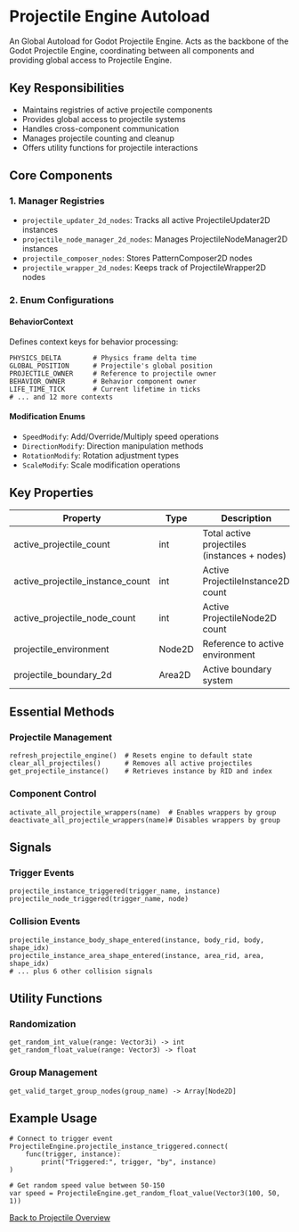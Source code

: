 # Projectile Engine Autoload
An Global Autoload for Godot Projectile Engine. Acts as the backbone of the Godot Projectile Engine, coordinating between all components and providing global access to Projectile Engine.

## Key Responsibilities
- Maintains registries of active projectile components
- Provides global access to projectile systems
- Handles cross-component communication
- Manages projectile counting and cleanup
- Offers utility functions for projectile interactions

## Core Components
### 1. Manager Registries
- `projectile_updater_2d_nodes`: Tracks all active ProjectileUpdater2D instances
- `projectile_node_manager_2d_nodes`: Manages ProjectileNodeManager2D instances
- `projectile_composer_nodes`: Stores PatternComposer2D nodes
- `projectile_wrapper_2d_nodes`: Keeps track of ProjectileWrapper2D nodes

### 2. Enum Configurations
#### BehaviorContext
Defines context keys for behavior processing:
```gdscript
PHYSICS_DELTA        # Physics frame delta time
GLOBAL_POSITION      # Projectile's global position
PROJECTILE_OWNER     # Reference to projectile owner
BEHAVIOR_OWNER       # Behavior component owner
LIFE_TIME_TICK       # Current lifetime in ticks
# ... and 12 more contexts
```

#### Modification Enums
- `SpeedModify`: Add/Override/Multiply speed operations
- `DirectionModify`: Direction manipulation methods  
- `RotationModify`: Rotation adjustment types
- `ScaleModify`: Scale modification operations

## Key Properties
| Property | Type | Description |
|----------|------|-------------|
| active_projectile_count | int | Total active projectiles (instances + nodes) |
| active_projectile_instance_count | int | Active ProjectileInstance2D count |
| active_projectile_node_count | int | Active ProjectileNode2D count |
| projectile_environment | Node2D | Reference to active environment |
| projectile_boundary_2d | Area2D | Active boundary system |

## Essential Methods
### Projectile Management
```gdscript
refresh_projectile_engine()  # Resets engine to default state
clear_all_projectiles()      # Removes all active projectiles
get_projectile_instance()    # Retrieves instance by RID and index
```

### Component Control
```gdscript
activate_all_projectile_wrappers(name)  # Enables wrappers by group
deactivate_all_projectile_wrappers(name)# Disables wrappers by group
```

## Signals
### Trigger Events
```gdscript
projectile_instance_triggered(trigger_name, instance)
projectile_node_triggered(trigger_name, node)
```

### Collision Events
```gdscript
projectile_instance_body_shape_entered(instance, body_rid, body, shape_idx)
projectile_instance_area_shape_entered(instance, area_rid, area, shape_idx)
# ... plus 6 other collision signals
```

## Utility Functions
### Randomization
```gdscript
get_random_int_value(range: Vector3i) -> int
get_random_float_value(range: Vector3) -> float
```

### Group Management
```gdscript
get_valid_target_group_nodes(group_name) -> Array[Node2D]
```

## Example Usage
```gdscript
# Connect to trigger event
ProjectileEngine.projectile_instance_triggered.connect(
    func(trigger, instance):
        print("Triggered:", trigger, "by", instance)
)

# Get random speed value between 50-150 
var speed = ProjectileEngine.get_random_float_value(Vector3(100, 50, 1))
```

[Back to Projectile Overview](projectile_overview.md)
